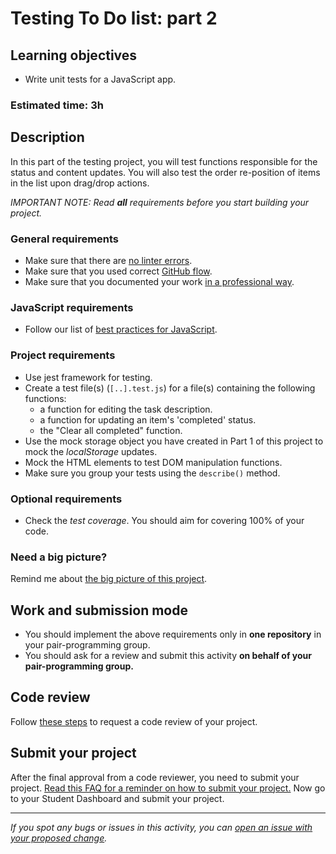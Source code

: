 # Testing To Do list: part 2

## Learning objectives
- Write unit tests for a JavaScript app.

### Estimated time: 3h

## Description
In this part of the testing project, you will test functions responsible for the status and content updates. You will also test the order re-position of items in the list upon drag/drop actions.

*IMPORTANT NOTE: Read **all** requirements before you start building your project.*

### General requirements
- Make sure that there are [no linter errors](https://github.com/microverseinc/linters-config).
- Make sure that you used correct [GitHub flow](https://github.com/microverseinc/curriculum-transversal-skills/blob/main/git-github/articles/github_flow.md).
- Make sure that you documented your work [in a professional way](https://github.com/microverseinc/curriculum-transversal-skills/blob/main/documentation/articles/professional_repo_rules.md).

### JavaScript requirements
  - Follow our list of [best practices for JavaScript](https://github.com/microverseinc/curriculum-html-css/blob/main/articles/javascript_best_practices.md).

### Project requirements
- Use jest framework for testing.
- Create a test file(s) (`[..].test.js`) for a file(s) containing the following functions:
    - a function for editing the task description.
    - a function for updating an item's 'completed' status.
    - the "Clear all completed" function.
- Use the mock storage object you have created in Part 1 of this project to mock the *localStorage* updates.
- Mock the HTML elements to test DOM manipulation functions.
- Make sure you group your tests using the `describe()` method.


### Optional requirements
- Check the *test coverage*. You should aim for covering 100% of your code.

### Need a big picture? 
Remind me about [the big picture of this project](./sneak_peek.md).

## Work and submission mode

- You should implement the above requirements only in **one repository** in your pair-programming group.
- You should ask for a review and submit this activity **on behalf of your pair-programming group.**

## Code review
Follow [these steps](https://github.com/microverseinc/curriculum-transversal-skills/blob/main/code-review/articles/how_to_ask_for_a_code_review.md) to request a code review of your project.

## Submit your project
After the final approval from a code reviewer, you need to submit your project.
[Read this FAQ for a reminder on how to submit your project.](https://microverse.zendesk.com/hc/en-us/articles/360061344234)
Now go to your Student Dashboard and submit your project.

------

_If you spot any bugs or issues in this activity, you can [open an issue with your proposed change](https://github.com/microverseinc/curriculum-transversal-skills/blob/main/git-github/articles/open_issue.md)._
